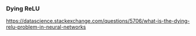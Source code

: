 ### Dying ReLU
https://datascience.stackexchange.com/questions/5706/what-is-the-dying-relu-problem-in-neural-networks
